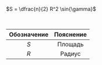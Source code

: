$S = \dfrac{n}{2} R^2 \sin{\gamma}$

<Br>

| Обозначение | Пояснение |
|:-----------:|:---------:|
| $S$         | Площадь   |
| $R$         | Радиус    |